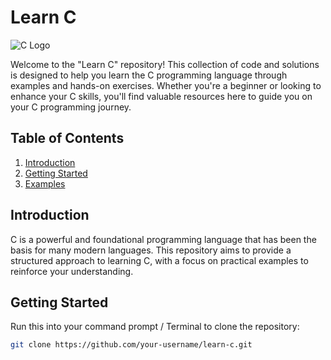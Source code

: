 # Learn C

![C Logo](https://online.crbtech.in/wp-content/uploads/2019/03/C-programming-1024x530.png)

Welcome to the "Learn C" repository! This collection of code and solutions is designed to help you learn the C programming language through examples and hands-on exercises. Whether you're a beginner or looking to enhance your C skills, you'll find valuable resources here to guide you on your C programming journey.

## Table of Contents
1. [Introduction](#introduction)
2. [Getting Started](#getting-started)
3. [Examples](#examples)

## Introduction

C is a powerful and foundational programming language that has been the basis for many modern languages. This repository aims to provide a structured approach to learning C, with a focus on practical examples to reinforce your understanding.

## Getting Started

Run this into your command prompt / Terminal to clone the repository:

```bash
git clone https://github.com/your-username/learn-c.git
